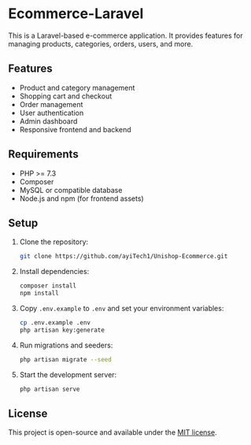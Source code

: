 # Ecommerce-Laravel

This is a Laravel-based e-commerce application. It provides features for managing products, categories, orders, users, and more.

## Features
- Product and category management
- Shopping cart and checkout
- Order management
- User authentication
- Admin dashboard
- Responsive frontend and backend

## Requirements
- PHP >= 7.3
- Composer
- MySQL or compatible database
- Node.js and npm (for frontend assets)

## Setup
1. Clone the repository:
   ```sh
   git clone https://github.com/ayiTech1/Unishop-Ecommerce.git
   ```
2. Install dependencies:
   ```sh
   composer install
   npm install
   ```
3. Copy `.env.example` to `.env` and set your environment variables:
   ```sh
   cp .env.example .env
   php artisan key:generate
   ```
4. Run migrations and seeders:
   ```sh
   php artisan migrate --seed
   ```
5. Start the development server:
   ```sh
   php artisan serve
   ```

## License
This project is open-source and available under the [MIT license](LICENSE).
